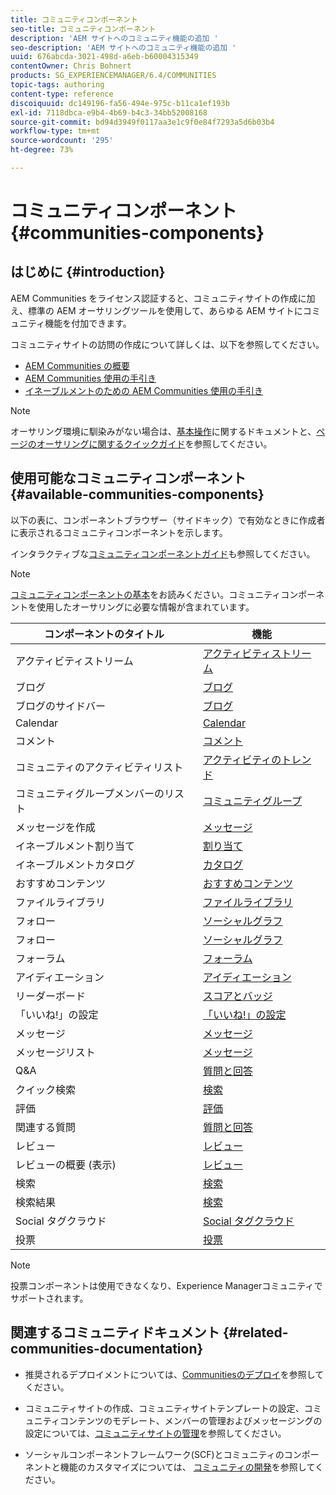 ```yaml
---
title: コミュニティコンポーネント
seo-title: コミュニティコンポーネント
description: 'AEM サイトへのコミュニティ機能の追加 '
seo-description: 'AEM サイトへのコミュニティ機能の追加 '
uuid: 676abcda-3021-498d-a6eb-b60004315349
contentOwner: Chris Bohnert
products: SG_EXPERIENCEMANAGER/6.4/COMMUNITIES
topic-tags: authoring
content-type: reference
discoiquuid: dc149196-fa56-494e-975c-b11ca1ef193b
exl-id: 7118dbca-e9b4-4b69-b4c3-34bb52008168
source-git-commit: bd94d3949f0117aa3e1c9f0e84f7293a5d6b03b4
workflow-type: tm+mt
source-wordcount: '295'
ht-degree: 73%

---
```


# コミュニティコンポーネント {#communities-components}

## はじめに {#introduction}

AEM Communities をライセンス認証すると、コミュニティサイトの作成に加え、標準の AEM オーサリングツールを使用して、あらゆる AEM サイトにコミュニティ機能を付加できます。

コミュニティサイトの訪問の作成について詳しくは、以下を参照してください。

* [AEM Communities の概要](overview.md)
* [AEM Communities 使用の手引き](getting-started.md)
* [イネーブルメントのための AEM Communities 使用の手引き](getting-started-enablement.md)

>[!NOTE]
>
>オーサリング環境に馴染みがない場合は、[基本操作](../../help/sites-authoring/basic-handling.md)に関するドキュメントと、[ページのオーサリングに関するクイックガイド](../../help/sites-authoring/qg-page-authoring.md)を参照してください。

## 使用可能なコミュニティコンポーネント {#available-communities-components}

以下の表に、コンポーネントブラウザー（サイドキック）で有効なときに作成者に表示されるコミュニティコンポーネントを示します。

インタラクティブな[コミュニティコンポーネントガイド](components-guide.md)も参照してください。

>[!NOTE]
>
>[コミュニティコンポーネントの基本](basics.md)をお読みください。コミュニティコンポーネントを使用したオーサリングに必要な情報が含まれています。

| **コンポーネントのタイトル** | **機能** |
|---|---|
| アクティビティストリーム | [アクティビティストリーム](activities.md) |
| ブログ | [ブログ](blog-feature.md) |
| ブログのサイドバー | [ブログ](blog-feature.md) |
| Calendar | [Calendar](calendar.md) |
| コメント | [コメント](comments.md) |
| コミュニティのアクティビティリスト | [アクティビティのトレンド](trends.md) |
| コミュニティグループメンバーのリスト | [コミュニティグループ](creating-groups.md) |
| メッセージを作成 | [メッセージ](configure-messaging.md) |
| イネーブルメント割り当て | [割り当て](assignments.md) |
| イネーブルメントカタログ | [カタログ](catalog.md) |
| おすすめコンテンツ | [おすすめコンテンツ](featured.md) |
| ファイルライブラリ | [ファイルライブラリ](file-library.md) |
| フォロー | [ソーシャルグラフ](socialgraph.md) |
| フォロー | [ソーシャルグラフ](socialgraph.md) |
| フォーラム | [フォーラム](forum.md) |
| アイディエーション | [アイディエーション](ideation-feature.md) |
| リーダーボード | [スコアとバッジ](enabling-leaderboard.md) |
| 「いいね!」の設定 | [「いいね!」の設定](liking.md) |
| メッセージ | [メッセージ](configure-messaging.md) |
| メッセージリスト | [メッセージ](configure-messaging.md) |
| Q&amp;A | [質問と回答](working-with-qna.md) |
| クイック検索 | [検索](search.md) |
| 評価 | [評価](rating.md) |
| 関連する質問 | [質問と回答](working-with-qna.md) |
| レビュー | [レビュー](reviews.md) |
| レビューの概要 (表示) | [レビュー](reviews.md) |
| 検索 | [検索](search.md) |
| 検索結果 | [検索](search.md) |
| Social タグクラウド | [Social タグクラウド](tagcloud.md) |
| 投票 | [投票](voting.md) |

>[!NOTE]
>
>投票コンポーネントは使用できなくなり、Experience Managerコミュニティでサポートされます。

## 関連するコミュニティドキュメント {#related-communities-documentation}

* 推奨されるデプロイメントについては、[Communitiesのデプロイ](deploy-communities.md)を参照してください。

* コミュニティサイトの作成、コミュニティサイトテンプレートの設定、コミュニティコンテンツのモデレート、メンバーの管理およびメッセージングの設定については、[コミュニティサイトの管理](administer-landing.md)を参照してください。

* ソーシャルコンポーネントフレームワーク(SCF)とコミュニティのコンポーネントと機能のカスタマイズについては、 [コミュニティの開発](communities.md)を参照してください。
